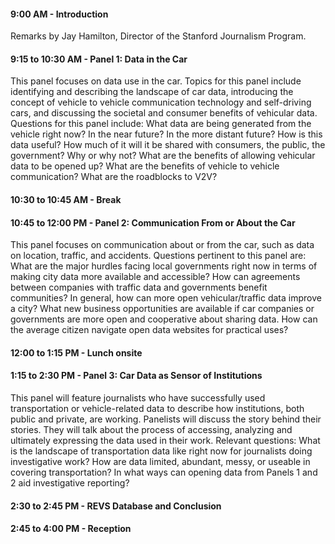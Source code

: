 



#### 9:00 AM - Introduction
Remarks by Jay Hamilton, Director of the Stanford Journalism Program.



#### 9:15 to 10:30 AM - Panel 1: Data in the Car

This panel focuses on data use in the car. Topics for this panel include identifying and describing the landscape of car data, introducing the concept of vehicle to vehicle communication technology and self-driving cars, and discussing the societal and consumer benefits of vehicular data. Questions for this panel include: What data are being generated from the vehicle right now? In the near future? In the more distant future? How is this data useful? How much of it will it be shared with consumers, the public, the government? Why or why not? What are the benefits of allowing vehicular data to be opened up? What are the benefits of vehicle to vehicle communication? What are the roadblocks to V2V?


#### 10:30 to 10:45 AM - Break


#### 10:45 to 12:00 PM - Panel 2: Communication From or About the Car

This panel focuses on communication about or from the car, such as data on location, traffic, and accidents. Questions pertinent to this panel are: What are the major hurdles facing local governments right now in terms of making city data more available and accessible? How can agreements between companies with traffic data  and governments benefit communities? In general, how can more open vehicular/traffic data improve a city? What new business opportunities are available if car companies or governments are more open and cooperative about sharing data. How can the average citizen navigate open data websites for practical uses?

#### 12:00 to 1:15 PM - Lunch onsite

#### 1:15 to 2:30 PM - Panel 3: Car Data as Sensor of Institutions

This panel will feature journalists who have successfully used transportation or vehicle-related data to describe how institutions, both public and private, are working. Panelists will discuss the story behind their stories. They will talk about the process of accessing, analyzing and ultimately expressing the data used in their work. Relevant questions: What is the landscape of transportation data like right now for journalists doing investigative work? How are data limited, abundant, messy, or useable in covering transportation? In what ways can opening data from Panels 1 and 2 aid investigative reporting?


#### 2:30 to 2:45 PM - REVS Database and Conclusion


#### 2:45 to 4:00 PM - Reception

